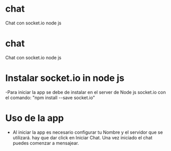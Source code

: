 # chat
Chat con socket.io node js
# chat
Chat con socket.io node js

# Instalar socket.io in node js
-Para iniciar la app se debe de instalar en el server de Node js socket.io con el comando: "npm install --save socket.io"

# Uso de la app
- Al iniciar la app es necesario configurar tu Nombre y el servidor que se utilizará. hay que dar click en Iniciar Chat.
Una vez iniciado el chat puedes comenzar a mensajear.
